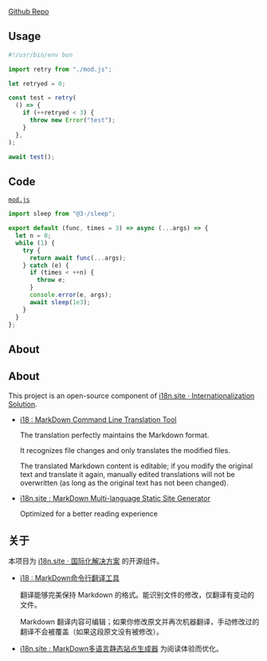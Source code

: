 [Github Repo](https://github.com/i18n-site/deno/tree/dev/retry)

## Usage

```js
#!/usr/bin/env bun

import retry from "./mod.js";

let retryed = 0;

const test = retry(
  () => {
    if (++retryed < 3) {
      throw new Error("test");
    }
  },
);

await test();
```

## Code

[`mod.js`](./mod.js)

```js
import sleep from "@3-/sleep";

export default (func, times = 3) => async (...args) => {
  let n = 0;
  while (1) {
    try {
      return await func(...args);
    } catch (e) {
      if (times < ++n) {
        throw e;
      }
      console.error(e, args);
      await sleep(1e3);
    }
  }
};
```

## About

## About

This project is an open-source component of
[i18n.site ⋅ Internationalization Solution](https://i18n.site).

- [i18 : MarkDown Command Line Translation Tool](https://i18n.site/i18)

  The translation perfectly maintains the Markdown format.

  It recognizes file changes and only translates the modified files.

  The translated Markdown content is editable; if you modify the original text
  and translate it again, manually edited translations will not be overwritten
  (as long as the original text has not been changed).

- [i18n.site : MarkDown Multi-language Static Site Generator](https://i18n.site/i18n.site)

  Optimized for a better reading experience

## 关于

本项目为 [i18n.site ⋅ 国际化解决方案](https://i18n.site) 的开源组件。

- [i18 : MarkDown命令行翻译工具](https://i18n.site/i18)

  翻译能够完美保持 Markdown 的格式。能识别文件的修改，仅翻译有变动的文件。

  Markdown
  翻译内容可编辑；如果你修改原文并再次机器翻译，手动修改过的翻译不会被覆盖（如果这段原文没有被修改）。

- [i18n.site : MarkDown多语言静态站点生成器](https://i18n.site/i18n.site)
  为阅读体验而优化。
